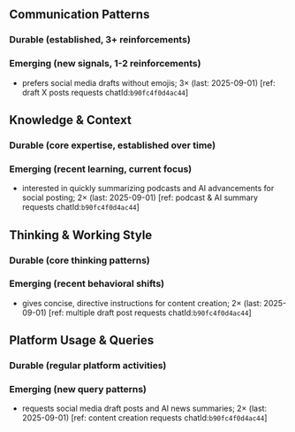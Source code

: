 ## Communication Patterns
### Durable (established, 3+ reinforcements)

### Emerging (new signals, 1-2 reinforcements)
- prefers social media drafts without emojis; 3× (last: 2025-09-01) [ref: draft X posts requests chatId:`b90fc4f0d4ac44`]

## Knowledge & Context
### Durable (core expertise, established over time)

### Emerging (recent learning, current focus)
- interested in quickly summarizing podcasts and AI advancements for social posting; 2× (last: 2025-09-01) [ref: podcast & AI summary requests chatId:`b90fc4f0d4ac44`]

## Thinking & Working Style
### Durable (core thinking patterns)

### Emerging (recent behavioral shifts)
- gives concise, directive instructions for content creation; 2× (last: 2025-09-01) [ref: multiple draft post requests chatId:`b90fc4f0d4ac44`]

## Platform Usage & Queries
### Durable (regular platform activities)

### Emerging (new query patterns)
- requests social media draft posts and AI news summaries; 2× (last: 2025-09-01) [ref: content creation requests chatId:`b90fc4f0d4ac44`]